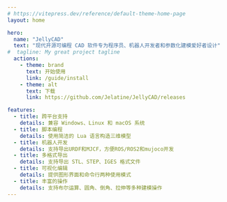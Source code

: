 ```yaml
---
# https://vitepress.dev/reference/default-theme-home-page
layout: home

hero:
  name: "JellyCAD"
  text: "现代开源可编程 CAD 软件专为程序员、机器人开发者和参数化建模爱好者设计"
#  tagline: My great project tagline
  actions:
    - theme: brand
      text: 开始使用
      link: /guide/install
    - theme: alt
      text: 下载
      link: https://github.com/Jelatine/JellyCAD/releases

features:
  - title: 跨平台支持
    details: 兼容 Windows、Linux 和 macOS 系统
  - title: 脚本编程
    details: 使用简洁的 Lua 语言构造三维模型
  - title: 机器人开发
    details: 支持导出URDF和MJCF，方便ROS/ROS2和mujoco开发
  - title: 多格式导出
    details: 支持导出 STL、STEP、IGES 格式文件
  - title: 可视化编辑
    details: 提供图形界面和命令行两种使用模式
  - title: 丰富的操作
    details: 支持布尔运算、圆角、倒角、拉伸等多种建模操作
---
```


